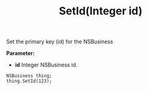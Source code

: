 ﻿---
uid: crmscript_ref_NSBusiness_SetId
title: SetId(Integer id)
intellisense: NSBusiness.SetId
keywords: NSBusiness, SetId
so.topic: reference
---

Set the primary key (id) for the NSBusiness

**Parameter:** 
 - **id** Integer NSBusiness id.

```crmscript
NSBusiness thing;
thing.SetId(123);
```

